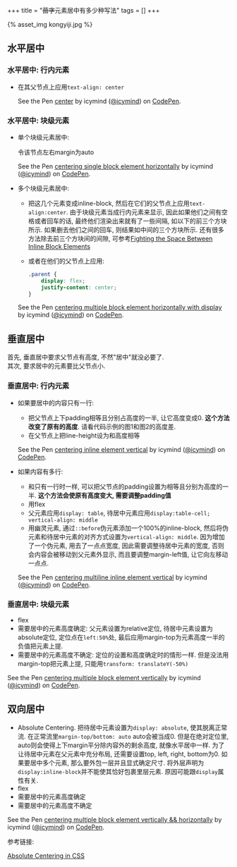 +++
title = "<del>茴字</del>元素居中有多少种写法"
tags = []
+++

{% asset_img kongyiji.jpg %}

## 水平居中

### 水平居中: 行内元素

<!--more-->

- 在其父节点上应用`text-align: center`

    <p data-height="269" data-theme-id="0" data-slug-hash="dRMxbo" data-default-tab="result" data-user="icymind" data-embed-version="2" data-pen-title="centering inline element horizontally" class="codepen">See the Pen <a href="https://codepen.io/icymind/pen/dRMxbo/">center</a> by icymind (<a href="https://codepen.io/icymind">@icymind</a>) on <a href="https://codepen.io">CodePen</a>.</p>
    <script async src="https://production-assets.codepen.io/assets/embed/ei.js"></script>

### 水平居中: 块级元素

- 单个块级元素居中:

    令该节点左右margin为auto

    <p data-height="265" data-theme-id="0" data-slug-hash="jwrOEM" data-default-tab="result" data-user="icymind" data-embed-version="2" data-pen-title="centering single block element horizontally" class="codepen">See the Pen <a href="https://codepen.io/icymind/pen/jwrOEM/">centering single block element horizontally</a> by icymind (<a href="https://codepen.io/icymind">@icymind</a>) on <a href="https://codepen.io">CodePen</a>.</p>
    <script async src="https://production-assets.codepen.io/assets/embed/ei.js"></script>

- 多个块级元素居中:
    - 把这几个元素变成inline-block, 然后在它们的父节点上应用`text-align:center`. 由于块级元素当成行内元素来显示, 因此如果他们之间有空格或者回车的话, 最终他们渲染出来就有了一些间隔, 如以下的前三个方块所示. 如果删去他们之间的回车, 则结果如中间的三个方块所示. 还有很多方法除去前三个方块间的间隙, 可参考[Fighting the Space Between Inline Block Elements](https://css-tricks.com/fighting-the-space-between-inline-block-elements/)

    - 或者在他们的父节点上应用:
        ```css
        .parent {
            display: flex;
            justify-content: center;
        }
        ```

    <p data-height="665" data-theme-id="0" data-slug-hash="MoegZb" data-default-tab="result" data-user="icymind" data-embed-version="2" data-pen-title="centering multiple block element horizontally with display" class="codepen">See the Pen <a href="https://codepen.io/icymind/pen/MoegZb/">centering multiple block element horizontally with display</a> by icymind (<a href="https://codepen.io/icymind">@icymind</a>) on <a href="https://codepen.io">CodePen</a>.</p>
    <script async src="https://production-assets.codepen.io/assets/embed/ei.js"></script>

## 垂直居中
首先, 垂直居中要求父节点有高度, 不然"居中"就没必要了.  
其次, 要求居中的元素要比父节点小.

### 垂直居中: 行内元素

- 如果要居中的内容只有一行:
    - 把父节点上下padding相等且分别占高度的一半, 让它高度变成0. **这个方法改变了原有的高度**. 请看代码示例的图1和图2的高度差.
    - 在父节点上把line-height设为和高度相等

    <p data-height="718" data-theme-id="0" data-slug-hash="owLNOv" data-default-tab="css,result" data-user="icymind" data-embed-version="2" data-pen-title="centering inline element vertical" class="codepen">See the Pen <a href="https://codepen.io/icymind/pen/owLNOv/">centering inline element vertical</a> by icymind (<a href="https://codepen.io/icymind">@icymind</a>) on <a href="https://codepen.io">CodePen</a>.</p>
    <script async src="https://production-assets.codepen.io/assets/embed/ei.js"></script>

- 如果内容有多行:
    - 和只有一行时一样, 可以把父节点的padding设置为相等且分别为高度的一半. **这个方法会使原有高度变大, 需要调整padding值**
    - 用flex
    - 父元素应用`display: table`, 待居中元素应用`display:table-cell; vertical-align: middle`
    - 用幽灵元素, 通过`::before`伪元素添加一个100%的inline-block, 然后将伪元素和待居中元素的对齐方式设置为`vertical-align: middle`. 因为增加了一个伪元素, 用去了一点点宽度, 因此需要调整待居中元素的宽度, 否则会内容会被移动到父元素外显示, 而且要调整margin-left值, 让它向左移动一点点.

    <p data-height="1196" data-theme-id="0" data-slug-hash="KqMpdO" data-default-tab="css,result" data-user="icymind" data-embed-version="2" data-pen-title="centering multiline inline element vertical" class="codepen">See the Pen <a href="https://codepen.io/icymind/pen/KqMpdO/">centering multiline inline element vertical</a> by icymind (<a href="https://codepen.io/icymind">@icymind</a>) on <a href="https://codepen.io">CodePen</a>.</p>
    <script async src="https://production-assets.codepen.io/assets/embed/ei.js"></script>

### 垂直居中: 块级元素

- flex
- 需要居中的元素高度确定: 父元素设置为relative定位, 待居中元素设置为absolute定位, 定位点在`left:50%`处, 最后应用margin-top为元素高度一半的负值把元素上提.
- 需要居中的元素高度不确定: 定位的设置和高度确定时的情形一样. 但是没法用margin-top把元素上提, 只能用`transform: translateY(-50%)`

<p data-height="679" data-theme-id="0" data-slug-hash="OgXWXP" data-default-tab="css,result" data-user="icymind" data-embed-version="2" data-pen-title="centering multiple block element vertically" class="codepen">See the Pen <a href="https://codepen.io/icymind/pen/OgXWXP/">centering multiple block element vertically</a> by icymind (<a href="https://codepen.io/icymind">@icymind</a>) on <a href="https://codepen.io">CodePen</a>.</p>
<script async src="https://production-assets.codepen.io/assets/embed/ei.js"></script>

## 双向居中

- Absolute Centering. 把待居中元素设置为`display: absolute`, 使其脱离正常流. 在正常流里`margin-top/bottom: auto` auto会被当成0. 但是在绝对定位里, auto则会使得上下margin平分除内容外的剩余高度, 就像水平居中一样. 为了让待居中元素在父元素中充分布局, 还需要设置top, left, right, bottom为0. 如果要居中多个元素, 那么要外包一层并且显式确定尺寸. 将外层声明为`display:inline-block`并不能使其恰好包裹里层元素. 原因可能跟`display`属性有关.
- flex
- 需要居中的元素高度确定
- 需要居中的元素高度不确定

<p data-height="681" data-theme-id="0" data-slug-hash="eRzgyM" data-default-tab="result" data-user="icymind" data-embed-version="2" data-pen-title="centering multiple block element vertically && horizontally" class="codepen">See the Pen <a href="https://codepen.io/icymind/pen/eRzgyM/">centering multiple block element vertically && horizontally</a> by icymind (<a href="https://codepen.io/icymind">@icymind</a>) on <a href="https://codepen.io">CodePen</a>.</p>
<script async src="https://production-assets.codepen.io/assets/embed/ei.js"></script>


参考链接:

[Absolute Centering in CSS](https://codepen.io/shshaw/details/gEiDt)
